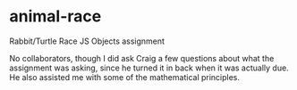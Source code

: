 animal-race
===========

Rabbit/Turtle Race JS Objects assignment

No collaborators, though I did ask Craig a few questions about what the assignment was asking, since he turned it in back when it was actually due. He also assisted me with some of the mathematical principles.